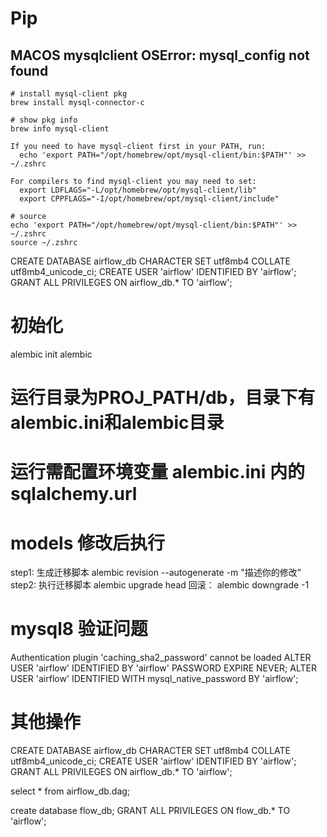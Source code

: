 # Pip

## MACOS mysqlclient OSError: mysql_config not found  

```Shell
# install mysql-client pkg
brew install mysql-connector-c

# show pkg info 
brew info mysql-client

If you need to have mysql-client first in your PATH, run:
  echo 'export PATH="/opt/homebrew/opt/mysql-client/bin:$PATH"' >> ~/.zshrc

For compilers to find mysql-client you may need to set:
  export LDFLAGS="-L/opt/homebrew/opt/mysql-client/lib"
  export CPPFLAGS="-I/opt/homebrew/opt/mysql-client/include"

# source
echo 'export PATH="/opt/homebrew/opt/mysql-client/bin:$PATH"' >> ~/.zshrc
source ~/.zshrc
```

CREATE DATABASE airflow_db CHARACTER SET utf8mb4 COLLATE utf8mb4_unicode_ci;
CREATE USER 'airflow' IDENTIFIED BY 'airflow';
GRANT ALL PRIVILEGES ON airflow_db.* TO 'airflow';


# 初始化
alembic init alembic
# 运行目录为PROJ_PATH/db，目录下有alembic.ini和alembic目录
# 运行需配置环境变量 alembic.ini 内的 sqlalchemy.url
# models 修改后执行
step1: 生成迁移脚本
    alembic revision --autogenerate -m "描述你的修改"
step2: 执行迁移脚本
    alembic upgrade head
回滚：
    alembic downgrade -1


# mysql8 验证问题
Authentication plugin 'caching_sha2_password' cannot be loaded
ALTER USER 'airflow' IDENTIFIED BY 'airflow' PASSWORD EXPIRE NEVER;
ALTER USER 'airflow' IDENTIFIED WITH mysql_native_password BY 'airflow';


# 其他操作
CREATE DATABASE airflow_db CHARACTER SET utf8mb4 COLLATE utf8mb4_unicode_ci;
CREATE USER 'airflow' IDENTIFIED BY 'airflow';
GRANT ALL PRIVILEGES ON airflow_db.* TO 'airflow';



select * from airflow_db.dag;

create database flow_db;
GRANT ALL PRIVILEGES ON flow_db.* TO 'airflow';